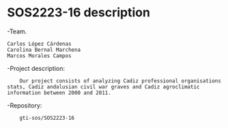 # SOS2223-16 description
-Team.

    Carlos López Cárdenas
    Carolina Bernal Marchena
    Marcos Morales Campos


-Project description:

        Our project consists of analyzing Cadiz professional organisations stats, Cadiz andalusian civil war graves and Cadiz agroclimatic information between 2000 and 2011.


-Repository:

        gti-sos/SOS2223-16
